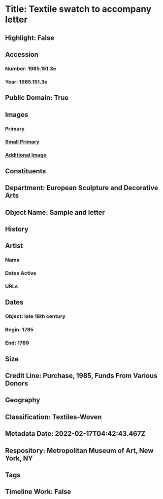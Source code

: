 # Title: Textile swatch to accompany letter
## Highlight: False
## Accession
### Number: 1985.151.3e
### Year: 1985.151.3e
## Public Domain: True
## Images
### [Primary](https://images.metmuseum.org/CRDImages/es/original/DP7449.jpg)
### [Small Primary](https://images.metmuseum.org/CRDImages/es/web-large/DP7449.jpg)
### [Additional Image](https://images.metmuseum.org/CRDImages/es/original/DP7450.jpg)
## Constituents
## Department: European Sculpture and Decorative Arts
## Object Name: Sample and letter
## History
## Artist
### Name
### Dates Active
### URLs
## Dates
### Object: late 18th century
### Begin: 1785
### End: 1789
## Size
## Credit Line: Purchase, 1985, Funds From Various Donors
## Geography
## Classification: Textiles-Woven
## Metadata Date: 2022-02-17T04:42:43.467Z
## Respository: Metropolitan Museum of Art, New York, NY
## Tags
## Timeline Work: False